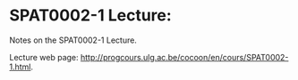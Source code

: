 # SPAT0002-1 Lecture: 

Notes on the SPAT0002-1 Lecture.

Lecture web page: http://progcours.ulg.ac.be/cocoon/en/cours/SPAT0002-1.html.

